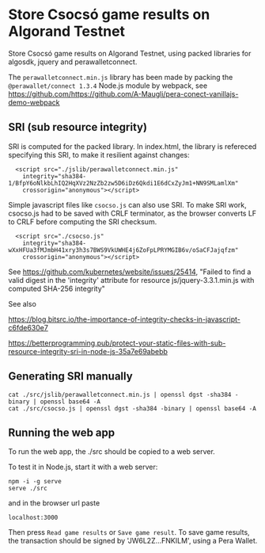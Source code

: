 # Store Csocsó game results on Algorand Testnet

Store Csocsó game results on Algorand Testnet, using packed libraries for algosdk, jquery and perawalletconnect.

The `perawalletconnect.min.js` library has been made by packing the `@perawallet/connect 1.3.4` Node.js module
by webpack, see https://github.com/https://github.com/A-Maugli/pera-conect-vanillajs-demo-webpack

## SRI (sub resource integrity)

SRI is computed for the packed library. In index.html, the library is refereced specifying this SRI, 
to make it resilient against changes:
```
  <script src="./jslib/perawalletconnect.min.js"
    integrity="sha384-1/BfpY6oNlkbLhIQ2HqXVz2NzZb2zw5D6iDz6Qkdi1E6dCxZyJm1+NN9SMLamlXm"
    crossorigin="anonymous"></script>
```

Simple javascript files like `csocso.js` can also use SRI. To make SRI work, csocso.js had to be saved 
with CRLF terminator, as the browser converts LF to CRLF before computing the SRI checksum. 
```
  <script src="./csocso.js"
    integrity="sha384-wXxHFUa3fMJmbH41xry3h3s7BWS9VkUWHE4j6ZoFpLPRYMGIB6v/oSaCFJajqfzm"
    crossorigin="anonymous"></script>
```

See https://github.com/kubernetes/website/issues/25414,
"Failed to find a valid digest in the 'integrity' attribute for resource js/jquery-3.3.1.min.js with computed SHA-256 integrity"

See also

https://blog.bitsrc.io/the-importance-of-integrity-checks-in-javascript-c6fde630e7
  
https://betterprogramming.pub/protect-your-static-files-with-sub-resource-integrity-sri-in-node-js-35a7e69abebb

## Generating SRI manually
```
cat ./src/jslib/perawalletconnect.min.js | openssl dgst -sha384 -binary | openssl base64 -A
cat ./src/csocso.js | openssl dgst -sha384 -binary | openssl base64 -A
```

## Running the web app
To run the web app, the ./src should be copied to a web server.

To test it in Node.js, start it with a web server:
```
npm -i -g serve
serve ./src
```
and in the browser url paste 
```
localhost:3000
```
Then press `Read game results` or `Save game result`.
To save game results, the transaction should be signed by 'JW6L2Z...FNKILM', using a Pera Wallet.
